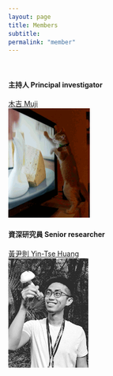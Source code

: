 ```yaml
---
layout: page
title: Members
subtitle:
permalink: "member"
--- 
```


<br>
<div class="container-fluid">
<div class="row">
  <div class="col-lg-3 col-md-4 col-sm-6 col-xs-12">
    <h4>主持人 Principal investigator</h4>
    <a href="ythuang">木吉 Muji</a><br>
    <img src="/assets/img/people/Muji_TV_crop.gif">
  </div>
  <div class="col-lg-3 col-md-4 col-sm-6 col-xs-12">
    <h4>資深研究員 Senior researcher</h4>
    <a href="ythuang">黃尹則 Yin-Tse Huang</a><br>
    <img src="/assets/img/people/MeintheField_220px.png">
  </div>
</div>
<br>
